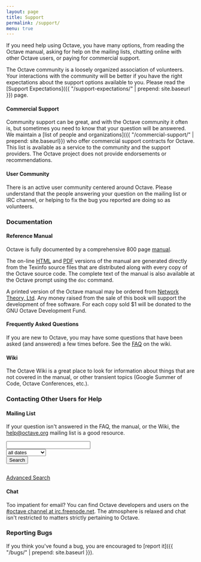 ```yaml
---
layout: page
title: Support
permalink: /support/
menu: true
---
```


If you need help using Octave, you have many options,
from reading the Octave manual, asking for help on the mailing lists,
chatting online with other Octave users, or paying for commercial support.

<div class="panel callout">

The Octave community is a loosely organized association of volunteers.
Your interactions with the community will be better
if you have the right expectations about the support options available to you.
Please read the [Support Expectations]({{ "/support-expectations/" | prepend: site.baseurl }}) page.

</div>

#### Commercial Support

Community support can be great, and with the Octave community it often is,
but sometimes you need to know that your question will be answered.
We maintain a [list of people and organizations]({{ "/commercial-support/" | prepend: site.baseurl}})
who offer commercial support contracts for Octave.
This list is available as a service to the community and the support providers.
The Octave project does not provide endorsements or recommendations.

#### User Community

There is an active user community centered around Octave.
Please understand that the people answering your question
on the mailing list or IRC channel, or helping to fix the bug you reported
are doing so as volunteers.

### Documentation

#### Reference Manual

Octave is fully documented by a comprehensive 800 page [manual]({{site.docs_url}}).

The on-line [HTML](http://www.gnu.org/software/octave/doc/interpreter/index.html) and [PDF](http://www.gnu.org/software/octave/octave.pdf) versions of the manual
are generated directly from the Texinfo source files
that are distributed along with every copy of the Octave source code.
The complete text of the manual is also available at the Octave prompt
using the `doc` command.

A printed version of the Octave manual may be ordered from
[Network Theory, Ltd](http://www.network-theory.co.uk/octave/manual).
Any money raised from the sale of this book will support
the development of free software.
For each copy sold $1 will be donated to the GNU Octave Development Fund.

#### Frequently Asked Questions

If you are new to Octave, you may have some questions
that have been asked (and answered) a few times before.
See the [FAQ](http://www.octave.org/wiki/FAQ) on the wiki.

#### Wiki

The Octave Wiki is a great place to look for information about things
that are not covered in the manual, or other transient topics
(Google Summer of Code, Octave Conferences, etc.).

### Contacting Other Users for Help

#### Mailing List

If your question isn't answered in the FAQ, the manual, or the Wiki, the [help@octave.org](https://lists.gnu.org/mailman/listinfo/help-octave)
mailing list is a good resource.

<div class="row">
<div class="columns medium-8">
<form action="http://octave.1599824.n4.nabble.com/template/NamlServlet.jtp"><input name="macro" value="search_page" type="hidden">
<input name="node" value="1599825" type="hidden">
<div class="row collapse">
<div class="columns small-7">
<input id="query" name="query" size="25">
</div>
<div class="columns small-3">
<select name="days">
<option value="0" selected="">all dates</option>
<option value="1">past 24 hours</option>
<option value="7">past week</option>
<option value="30">past month</option>
<option value="90">past 3 months</option>
<option value="180">past 6 months</option>
<option value="365">past year</option>
</select>
</div>
<div class="columns small-2">
<input class="button postfix" value="Search" type="submit">
</div>
</div>

</form>
</div>
</div>

[Advanced Search](http://octave.1599824.n4.nabble.com/template/NamlServlet.jtp?macro=adv_search_page&node=1599825)

#### Chat

Too impatient for email?
You can find Octave developers and users on the
[#octave channel at irc.freenode.net](http://webchat.freenode.net/?channels=octave&uio=MT1mYWxzZSYyPXRydWUmMTI9dHJ1ZQda).
The atmosphere is relaxed and chat isn't restricted
to matters strictly pertaining to Octave.

### Reporting Bugs

If you think you've found a bug, you are encouraged to
[report it]({{ "/bugs/" | prepend: site.baseurl }}).
